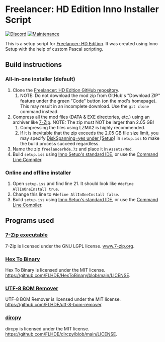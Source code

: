 # Freelancer: HD Edition Inno Installer Script
[![Discord](https://badgen.net/badge/icon/discord?icon=discord&label)](https://discord.gg/ScqgYuFqmU)
[![Maintenance](https://img.shields.io/badge/Maintained%3F-yes-green.svg)](https://GitHub.com/FLHDE/freelancer-hd-edition-installer/graphs/commit-activity)

This is a setup script for [Freelancer: HD Edition](https://github.com/FLHDE/freelancer-hd-edition). It was created using Inno Setup with the help of custom Pascal scripting.

## Build instructions
### All-in-one installer (default)
1. Clone the [Freelancer: HD Edition GitHub repository](https://github.com/FLHDE/freelancer-hd-edition).
    1. NOTE: Do not download the mod zip from GitHub's "Download ZIP" feature under the green "Code" button (on the mod's homepage). This may result in an incomplete download. Use the `git clone` command instead.
2. Compress all the mod files (DATA & EXE directories, etc.) using an archiver like [7-Zip](https://www.7-zip.org/). NOTE: The zip must NOT be larger than 2.05 GB!
    1. Compressing the files using LZMA2 is highly recommended.
    2. If it is inevitable that the zip exceeds the 2.05 GB file size limit, you may specify [DiskSpanning=yes under [Setup]](https://jrsoftware.org/is6help/index.php?topic=setup_diskspanning) in `setup.iss` to make the build process succeed regardless.
3. Name the zip `freelancerhde.7z` and place it in `Assets/Mod`.
4. Build `setup.iss` using [Inno Setup's standard IDE](https://jrsoftware.org/isinfo.php), or use the [Command Line Compiler](https://jrsoftware.org/ishelp/index.php?topic=compilercmdline).

### Online and offline installer
1. Open `setup.iss` and find line 21. It should look like `#define AllInOneInstall true`.
2. Change this line to `#define AllInOneInstall false`.
3. Build `setup.iss` using [Inno Setup's standard IDE](https://jrsoftware.org/isinfo.php), or use the [Command Line Compiler](https://jrsoftware.org/ishelp/index.php?topic=compilercmdline).

## Programs used
### [7-Zip executable](https://www.7-zip.org/download.html)
7-Zip is licensed under the GNU LGPL license. www.7-zip.org.

### [Hex To Binary](https://github.com/FLHDE/HexToBinary)
Hex To Binary is licensed under the MIT license. https://github.com/FLHDE/HexToBinary/blob/main/LICENSE.

### [UTF-8 BOM Remover](https://github.com/FLHDE/utf-8-bom-remover)
UTF-8 BOM Remover is licensed under the MIT license. https://github.com/FLHDE/utf-8-bom-remover.

### [dircpy](https://github.com/FLHDE/dircpy)
dircpy is licensed under the MIT license. https://github.com/FLHDE/dircpy/blob/main/LICENSE.
